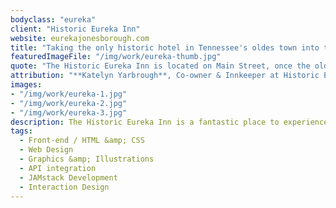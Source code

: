 ```yaml
---
bodyclass: "eureka"
client: "Historic Eureka Inn"
website: eurekajonesborough.com
title: "Taking the only historic hotel in Tennessee's oldes town into the 21st Century."
featuredImageFile: "/img/work/eureka-thumb.jpg"
quote: "The Historic Eureka Inn is located on Main Street, once the old Stage Road, in the heart of downtown Jonesborough's Historic District. Indulge in the Jonesborough Experience by staying in this gracefully aged inn. Guests will not only enjoy private bathrooms, individual climate controls, free Wi-Fi, cable television, luxurious amenities, and a locally sourced a la carte breakfast; they will also enjoy the ambiance of the exquisite Victorian decor and architecture."
attribution: "**Katelyn Yarbrough**, Co-owner & Innkeeper at Historic Eureka Inn"
images:
- "/img/work/eureka-1.jpg"
- "/img/work/eureka-2.jpg"
- "/img/work/eureka-3.jpg"
description: The Historic Eureka Inn is a fantastic place to experience the oldest town in Tennessee - Jonesborough. The inn balances a healthy mix of modern comforts without losing the old-timey charms. We practiced this same balancing act when designing and building their new website. Only a few months since launching, there have been over 30k views with the averge time on the page being just under 2 minutes.
tags:
  - Front-end / HTML &amp; CSS
  - Web Design
  - Graphics &amp; Illustrations
  - API integration
  - JAMstack Development
  - Interaction Design
---
```

